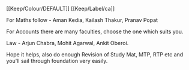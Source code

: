 [[Keep/Colour/DEFAULT]] [[Keep/Label/ca]]

For Maths follow - Aman Kedia, Kailash Thakur, Pranav Popat

For Accounts there are many faculties, choose the one which suits you.

Law - Arjun Chabra, Mohit Agarwal, Ankit Oberoi.

Hope it helps, also do enough Revision of Study Mat, MTP, RTP etc and you'll sail through foundation very easily.


